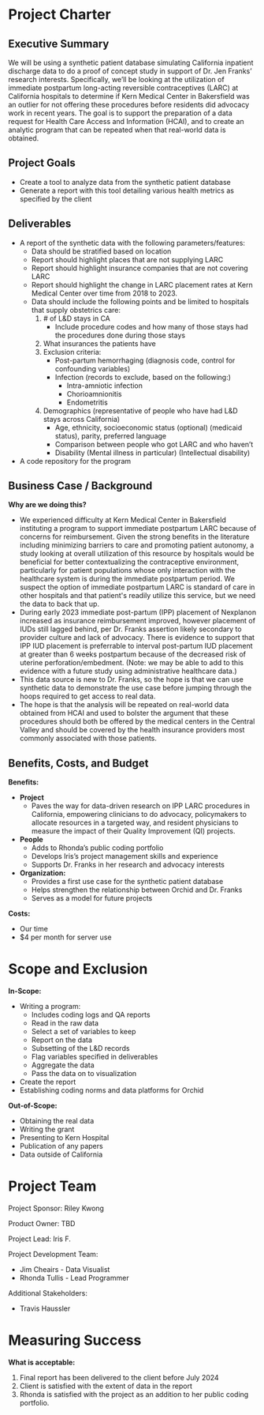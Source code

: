 # Project Charter 

## Executive Summary
We will be using a synthetic patient database simulating California inpatient discharge data to do a proof of concept study in support of Dr. Jen Franks’ research interests.  Specifically, we’ll be looking at the utilization of immediate postpartum long-acting reversible contraceptives (LARC) at California hospitals to determine if Kern Medical Center in Bakersfield was an outlier for not offering these procedures before residents did advocacy work in recent years.  The goal is to support the preparation of a data request for Health Care Access and Information (HCAI), and to create an analytic program that can be repeated when that real-world data is obtained.

## Project Goals
- Create a tool to analyze data from the synthetic patient database
- Generate a report with this tool detailing various health metrics as specified by the client

## Deliverables
* A report of the synthetic data with the following parameters/features:
   - Data should be stratified based on location
   - Report should highlight places that are not supplying LARC
   - Report should highlight insurance companies that are not covering LARC
   - Report should highlight the change in LARC placement rates at Kern Medical Center over time from 2018 to 2023.
   - Data should include the following points and be limited to hospitals that supply obstetrics care:
     1. \# of L&D stays in CA
        - Include procedure codes and how many of those stays had the procedures done during those stays
     2. What insurances the patients have
     3. Exclusion criteria:
        - Post-partum hemorrhaging (diagnosis code, control for confounding variables)
        - Infection (records to exclude, based on the following:)
           - Intra-amniotic infection
           - Chorioamnionitis
           - Endometritis
     4. Demographics (representative of people who have had L&D stays across California)
        - Age, ethnicity, socioeconomic status (optional) (medicaid status), parity, preferred language
        - Comparison between people who got LARC and who haven’t
        - Disability (Mental illness in particular) (Intellectual disability)
* A code repository for the program 

## Business Case / Background

**Why are we doing this?**
- We experienced difficulty at Kern Medical Center in Bakersfield instituting a program to support immediate postpartum LARC because of concerns for reimbursement.  Given the strong benefits in the literature including minimizing barriers to care and promoting patient autonomy, a study looking at overall utilization of this resource by hospitals would be beneficial for better contextualizing the contraceptive environment, particularly for patient populations whose only interaction with the healthcare system is during the immediate postpartum period.  We suspect the option of immediate postpartum LARC is standard of care in other hospitals and that patient's readily utilize this service, but we need the data to back that up.
- During early 2023 immediate post-partum (IPP) placement of Nexplanon increased as insurance reimbursement improved, however placement of IUDs still lagged behind, per Dr. Franks assertion likely secondary to provider culture and lack of advocacy. There is evidence to support that IPP IUD placement is preferrable to interval post-partum IUD placement at greater than 6 weeks postpartum because of the decreased risk of uterine perforation/embedment. (Note: we may be able to add to this evidence with a future study using administrative healthcare data.)
- This data source is new to Dr. Franks, so the hope is that we can use synthetic data to demonstrate the use case before jumping through the hoops required to get access to real data.
- The hope is that the analysis will be repeated on real-world data obtained from HCAI and used to bolster the argument that these procedures should both be offered by the medical centers in the Central Valley and should be covered by the health insurance providers most commonly associated with those patients.

## Benefits, Costs, and Budget

**Benefits:**
- **Project**
  - Paves the way for data-driven research on IPP LARC procedures in California, empowering clinicians to do advocacy, policymakers to allocate resources in a targeted way, and resident physicians to measure the impact of their Quality Improvement (QI) projects.
- **People** 
  - Adds to Rhonda’s public coding portfolio
  - Develops Iris’s project management skills and experience
  - Supports Dr. Franks in her research and advocacy interests
- **Organization:**
  - Provides a first use case for the synthetic patient database
  - Helps strengthen the relationship between Orchid and Dr. Franks
  - Serves as a model for future projects

**Costs:**
- Our time
- $4 per month for server use

# Scope and Exclusion

**In-Scope:**
- Writing a program:
   - Includes coding logs and QA reports
   - Read in the raw data
   - Select a set of variables to keep
   - Report on the data
   - Subsetting of the L&D records
   - Flag variables specified in deliverables
   - Aggregate the data
   - Pass the data on to visualization
- Create the report
- Establishing coding norms and data platforms for Orchid

**Out-of-Scope:**
- Obtaining the real data
- Writing the grant
- Presenting to Kern Hospital
- Publication of any papers
- Data outside of California 
  
# Project Team
Project Sponsor: Riley Kwong

Product Owner: TBD

Project Lead: Iris F. 

Project Development Team: 
- Jim Cheairs - Data Visualist
- Rhonda Tullis - Lead Programmer 

Additional Stakeholders: 
- Travis Haussler 


# Measuring Success
**What is acceptable:**
1. Final report has been delivered to the client before July 2024
2. Client is satisfied with the extent of data in the report
3. Rhonda is satisfied with the project as an addition to her public coding portfolio.

